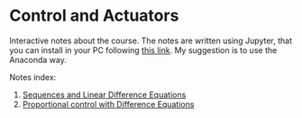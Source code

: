 # Control and Actuators

Interactive notes about the course. The notes are written using Jupyter, that you can install in your PC following [this link](http://jupyter.readthedocs.io/en/latest/install.html). My suggestion is to use the Anaconda way.

Notes index:

1. [Sequences and Linear Difference Equations](sequences.ipynb)
2. [Proportional control with Difference Equations](proportional_control.ipynb)
